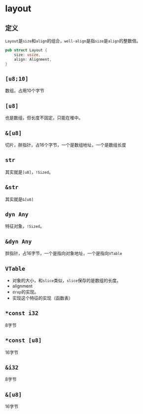 # layout

## 定义
`Layout`是`size`和`align`的组合，`well-align`是指`size`是`align`的整数倍。
```rust
pub struct Layout {
    size: usize,
    align: Alignment,
}
```

## `[u8;10]`
数组，占用10个字节

## `[u8]`
也是数组，但长度不固定，只能在堆中。

## `&[u8]`
切片，胖指针，占16个字节，一个是数组地址，一个是数组长度

## `str`
其实就是`[u8]`，`!Sized`。

## `&str`
其实就是`&[u8]`

## `dyn Any`
特征对象，`!Sized`。

## `&dyn Any`
胖指针，占16字节，一个是指向对象地址，一个是指向`VTable`

## `VTable`
- 对象的大小，和`slice`类似，`slice`保存的是数组的长度。
- alignment
- `drop`的实现。
- 实现这个特征的实现（函数表）


## `*const i32`
8字节

## `*const [u8]`
16字节

## `&i32`
8字节

## `&[u8]`
16字节